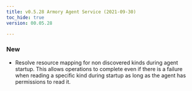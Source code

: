 ```yaml
---
title: v0.5.28 Armory Agent Service (2021-09-30)
toc_hide: true
version: 00.05.28

---
```


### New

- Resolve resource mapping for non discovered kinds during agent startup. This allows operations to complete even if there is a failure when reading a specific kind during startup as long as the agent has permissions to read it.
